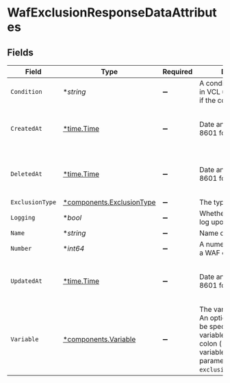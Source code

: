 # WafExclusionResponseDataAttributes


## Fields

| Field                                                                                                                                                                                                    | Type                                                                                                                                                                                                     | Required                                                                                                                                                                                                 | Description                                                                                                                                                                                              | Example                                                                                                                                                                                                  |
| -------------------------------------------------------------------------------------------------------------------------------------------------------------------------------------------------------- | -------------------------------------------------------------------------------------------------------------------------------------------------------------------------------------------------------- | -------------------------------------------------------------------------------------------------------------------------------------------------------------------------------------------------------- | -------------------------------------------------------------------------------------------------------------------------------------------------------------------------------------------------------- | -------------------------------------------------------------------------------------------------------------------------------------------------------------------------------------------------------- |
| `Condition`                                                                                                                                                                                              | **string*                                                                                                                                                                                                | :heavy_minus_sign:                                                                                                                                                                                       | A conditional expression in VCL used to determine if the condition is met.                                                                                                                               |                                                                                                                                                                                                          |
| `CreatedAt`                                                                                                                                                                                              | [*time.Time](https://pkg.go.dev/time#Time)                                                                                                                                                               | :heavy_minus_sign:                                                                                                                                                                                       | Date and time in ISO 8601 format.                                                                                                                                                                        | 2020-04-09 18:14:30 +0000 UTC                                                                                                                                                                            |
| `DeletedAt`                                                                                                                                                                                              | [*time.Time](https://pkg.go.dev/time#Time)                                                                                                                                                               | :heavy_minus_sign:                                                                                                                                                                                       | Date and time in ISO 8601 format.                                                                                                                                                                        | 2020-04-09 18:14:30 +0000 UTC                                                                                                                                                                            |
| `ExclusionType`                                                                                                                                                                                          | [*components.ExclusionType](../../models/components/exclusiontype.md)                                                                                                                                    | :heavy_minus_sign:                                                                                                                                                                                       | The type of exclusion.                                                                                                                                                                                   |                                                                                                                                                                                                          |
| `Logging`                                                                                                                                                                                                | **bool*                                                                                                                                                                                                  | :heavy_minus_sign:                                                                                                                                                                                       | Whether to generate a log upon matching.                                                                                                                                                                 |                                                                                                                                                                                                          |
| `Name`                                                                                                                                                                                                   | **string*                                                                                                                                                                                                | :heavy_minus_sign:                                                                                                                                                                                       | Name of the exclusion.                                                                                                                                                                                   |                                                                                                                                                                                                          |
| `Number`                                                                                                                                                                                                 | **int64*                                                                                                                                                                                                 | :heavy_minus_sign:                                                                                                                                                                                       | A numeric ID identifying a WAF exclusion.                                                                                                                                                                | 1                                                                                                                                                                                                        |
| `UpdatedAt`                                                                                                                                                                                              | [*time.Time](https://pkg.go.dev/time#Time)                                                                                                                                                               | :heavy_minus_sign:                                                                                                                                                                                       | Date and time in ISO 8601 format.                                                                                                                                                                        | 2020-04-09 18:14:30 +0000 UTC                                                                                                                                                                            |
| `Variable`                                                                                                                                                                                               | [*components.Variable](../../models/components/variable.md)                                                                                                                                              | :heavy_minus_sign:                                                                                                                                                                                       | The variable to exclude. An optional selector can be specified after the variable separated by a colon (`:`) to restrict the variable to a particular parameter. Required for `exclusion_type=variable`. |                                                                                                                                                                                                          |